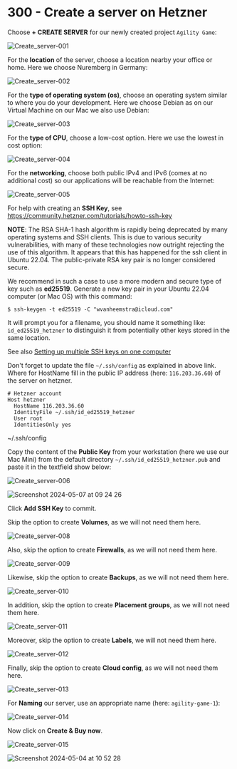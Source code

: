 # 300 - Create a server on Hetzner

Choose **+ CREATE SERVER** for our newly created project ```Agility Game```:

![Create_server-001](https://github.com/agility-game/dokploy/assets/1499433/f054c866-6bc4-493c-a772-6888be1493e7)

For the **location** of the server, choose a location nearby your office or home. Here we choose Nuremberg in Germany:

![Create_server-002](https://github.com/agility-game/dokploy/assets/1499433/d54d6891-d744-4ac3-a22a-b7e0e2fd95ee)

For the **type of operating system (os)**, choose an operating system similar to where you do your development. Here we choose Debian as on our Virtual Machine on our Mac we also use Debian:

![Create_server-003](https://github.com/agility-game/dokploy/assets/1499433/8101926e-a404-40be-be69-36913178722e)

For the **type of CPU**, choose a low-cost option. Here we use the lowest in cost option:

![Create_server-004](https://github.com/agility-game/dokploy/assets/1499433/f54dc7e5-56f7-4a16-894b-adba63aa5c28)

For the **networking**, choose both public IPv4 and IPv6 (comes at no additional cost) so our applications will be reachable from the Internet:

![Create_server-005](https://github.com/agility-game/dokploy/assets/1499433/b1bed9e1-133b-4a22-9500-bad93a860515)

For help with creating an **SSH Key**, see https://community.hetzner.com/tutorials/howto-ssh-key

**NOTE**: The RSA SHA-1 hash algorithm is rapidly being deprecated by many operating systems and SSH clients. This is due to various security vulnerabilities, with many of these technologies now outright rejecting the use of this algorithm. It appears that this has happened for the ssh client in Ubuntu 22.04. The public-private RSA key pair is no longer considered secure.

We recommend in such a case to use a more modern and secure type of key such as **ed25519**. Generate a new key pair in your Ubuntu 22.04 computer (or Mac OS) with this command:

```
$ ssh-keygen -t ed25519 -C "wvanheemstra@icloud.com"
```

It will prompt you for a filename, you should name it something like: ```id_ed25519_hetzner``` to distinguish it from potentially other keys stored in the same location.

See also [Setting up multiple SSH keys on one computer](https://connkat.medium.com/setting-up-multiple-ssh-keys-on-one-computer-75f068d972d9)

Don't forget to update the file ```~/.ssh/config``` as explained in above link. Where for HostName fill in the public IP address (here: ```116.203.36.60```) of the server on hetzner.

```
# Hetzner account
Host hetzner
  HostName 116.203.36.60
  IdentityFile ~/.ssh/id_ed25519_hetzner
  User root
  IdentitiesOnly yes
```
~/.ssh/config

Copy the content of the **Public Key** from your workstation (here we use our Mac Mini) from the default directory ```~/.ssh/id_ed25519_hetzner.pub``` and paste it in the textfield show below:

![Create_server-006](https://github.com/agility-game/dokploy/assets/1499433/04d5a58b-dbe6-4734-a85e-1f2894600cde)

![Screenshot 2024-05-07 at 09 24 26](https://github.com/agility-game/dokploy/assets/1499433/da1658d8-863f-4a6d-b708-333ace56aef5)

Click **Add SSH Key** to commit.

Skip the option to create **Volumes**, as we will not need them here.

![Create_server-008](https://github.com/agility-game/dokploy/assets/1499433/16d6dfc9-74b8-4906-bdc4-4e978f54b132)

Also, skip the option to create **Firewalls**, as we will not need them here.

![Create_server-009](https://github.com/agility-game/dokploy/assets/1499433/21655827-36f5-472a-932b-87c86e77f314)

Likewise, skip the option to create **Backups**, as we will not need them here.

![Create_server-010](https://github.com/agility-game/dokploy/assets/1499433/97b14852-30fb-431f-8cbb-e1d42550d431)

In addition, skip the option to create **Placement groups**, as we will not need them here.

![Create_server-011](https://github.com/agility-game/dokploy/assets/1499433/ce2fe445-64f1-454f-beca-e9b3280463d0)

Moreover, skip the option to create **Labels**, we will not need them here.

![Create_server-012](https://github.com/agility-game/dokploy/assets/1499433/9871b2a4-8f93-400f-ae60-45ed69bf1b3c)

Finally, skip the option to create **Cloud config**, as we will not need them here.

![Create_server-013](https://github.com/agility-game/dokploy/assets/1499433/703b00f3-92bc-4009-9b63-be54de3bd71c)

For **Naming** our server, use an appropriate name (here: ```agility-game-1```):

![Create_server-014](https://github.com/agility-game/dokploy/assets/1499433/ae605fc6-f123-42aa-aa41-9f3784115af1)

Now click on **Create & Buy now**.

![Create_server-015](https://github.com/agility-game/dokploy/assets/1499433/212fc610-f06c-47bf-ad59-257c4a43b831)

![Screenshot 2024-05-04 at 10 52 28](https://github.com/agility-game/dokploy/assets/1499433/49e6173b-d219-449b-8d24-bdee352dc330)
